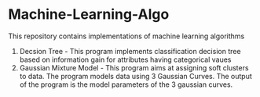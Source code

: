 # Machine-Learning-Algo
This repository contains implementations of machine learning algorithms

1. Decsion Tree - This program implements classification decision tree based on information gain for attributes having categorical vaues 
2. Gaussian Mixture Model - This program aims at assigning soft clusters to data. The program models data using 3 Gaussian Curves. The output of the program is the model parameters of the 3 gaussian curves. 
